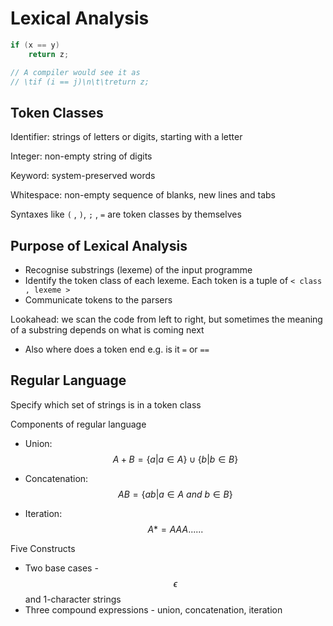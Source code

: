 # Lexical Analysis

```c++
if (x == y)
	return z;

// A compiler would see it as
// \tif (i == j)\n\t\treturn z;
```



## Token Classes

Identifier: strings of letters or digits, starting with a letter

Integer: non-empty string of digits

Keyword: system-preserved words

Whitespace: non-empty sequence of blanks, new lines and tabs

Syntaxes like ``(`` , ``)``, ``;`` , ``=`` are token classes by themselves



## Purpose of Lexical Analysis

- Recognise substrings (lexeme) of the input programme
- Identify the token class of each lexeme. Each token is a tuple of `` < class , lexeme > `` 
- Communicate tokens to the parsers



Lookahead: we scan the code from left to right, but sometimes the meaning of a substring depends on what is coming next

- Also where does a token end e.g. is it ``=`` or ``==``



## Regular Language

Specify which set of strings is in a token class



Components of regular language

- Union: $$A+B=\{a|a\in A\} \cup \{b|b\in B\}$$

- Concatenation: $$AB=\{ab|a\in A\ and\ b\in B\}$$
- Iteration: $$A*=AAA......$$



Five Constructs

- Two base cases - $$\epsilon$$ and 1-character strings
- Three compound expressions - union, concatenation, iteration
